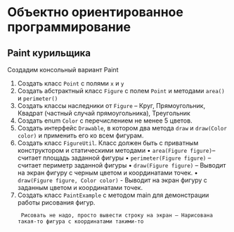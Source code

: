 # Объектно ориентированное программирование

## Paint курильщика
Создадим консольный вариант Paint

1) Создать класс `Point` с полями `x` и `y`
2) Создать абстрактный класс `Figure` c полем `Point` и методами `area()` и `perimeter()`
3) Создать классы наследники от `Figure` – Круг, Прямоугольник, Квадрат (частный случай прямоугольника), Треугольник
4) Создать enum `Color` с перечислением не менее 5 цветов.
5) Создать интерфейс `Drawable`, в котором два метода `draw` и `draw(Color color)` и применить его ко всем фигурам.
6) Создать класс `FigureUtil`. Класс должен быть с приватным конструктором и статическими методами
      •	`area(Figure figure)`– считает площадь заданной фигуры
      •	`perimeter(Figure figure)` – считает периметр заданной фигуры
      •	`draw(Figure figure)` – Выводит на экран фигуру с черным цветом и координатами точек.
      •	`draw(Figure figure, Color color)` - Выводит на экран фигуру с заданным цветом и координатами точек.
7) Создать класс `PaintExample` с методом main для демонстрации работы рисования фигур.
   ```
    Рисовать не надо, просто вывести строку на экран – Нарисована такая-то фигура с координатами такими-то
   ```
  
